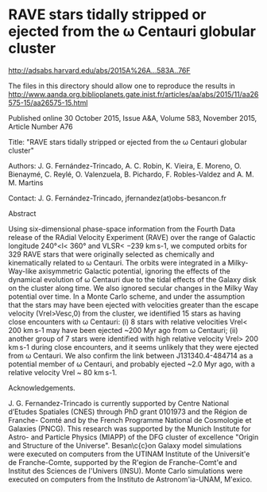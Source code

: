 RAVE stars tidally stripped or ejected from the ω Centauri globular cluster
============================================================================

http://adsabs.harvard.edu/abs/2015A%26A...583A..76F

The files in this directory should allow one to reproduce the results in http://www.aanda.org.biblioplanets.gate.inist.fr/articles/aa/abs/2015/11/aa26575-15/aa26575-15.html 

Published online 		30 October 2015, Issue A&A, Volume 583, November 2015, Article Number  A76 

Title: "RAVE stars tidally stripped or ejected from the ω Centauri globular cluster"

Authors: J. G. Fernández-Trincado, A. C. Robin, K. Vieira, E. Moreno, O. Bienaymé, C. Reylé, O. Valenzuela, B. Pichardo, F. Robles-Valdez and A. M. M. Martins

Contact: J. G. Fernández-Trincado, jfernandez(at)obs-besancon.fr

Abstract

Using six-dimensional phase-space information from the Fourth Data release of the RAdial Velocity Experiment (RAVE) over the range of Galactic longitude 240°<l< 360° and VLSR< −239 km s-1, we computed orbits for 329 RAVE stars that were originally selected as chemically and kinematically related to ω Centauri. The orbits were integrated in a Milky-Way-like axisymmetric Galactic potential, ignoring the effects of the dynamical evolution of ω Centauri due to the tidal effects of the Galaxy disk on the cluster along time. We also ignored secular changes in the Milky Way potential over time. In a Monte Carlo scheme, and under the assumption that the stars may have been ejected with velocities greater than the escape velocity (Vrel>Vesc,0) from the cluster, we identified 15 stars as having close encounters with ω Centauri: (i) 8 stars with relative velocities Vrel< 200 km s-1 may have been ejected ~200 Myr ago from ω Centauri; (ii) another group of 7 stars were identified with high relative velocity Vrel> 200 km s-1 during close encounters, and it seems unlikely that they were ejected from ω Centauri. We also confirm the link between J131340.4-484714 as a potential member of ω Centauri, and probably ejected ~2.0 Myr ago, with a relative velocity Vrel ~ 80 km s-1. 

Acknowledgements. 

J. G. Fernandez-Trincado is currently supported by Centre National d’Etudes Spatiales (CNES) through PhD grant 0101973 and the Région de Franche- Comté and by the French Programme National de Cosmologie et Galaxies (PNCG). This research was supported by the Munich Institute for Astro- and Particle Physics (MIAPP) of the DFG cluster of excellence "Origin and Structure of the Universe". Besan\c{c}on Galaxy model simulations were executed on computers from the UTINAM Institute of the Universit\'e de Franche-Comte, supported by the R\'egion de Franche-Comt\'e and Institut des Sciences de l'Univers (INSU). Monte Carlo simulations were executed on computers from the Instituto de Astronom\'ia-UNAM, M\'exico.
